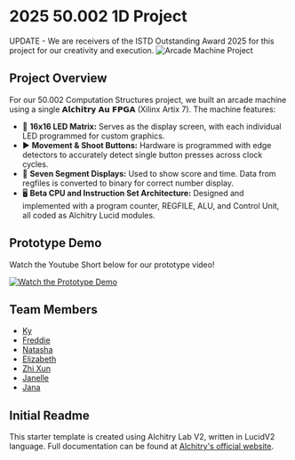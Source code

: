 # 2025 50.002 1D Project

UPDATE - We are receivers of the ISTD Outstanding Award 2025 for this project for our creativity and execution.
![Arcade Machine Project](https://drive.google.com/uc?id=1bPgjYnJbKQIEttYv0AW8WhygEeJFdnh-)

## Project Overview

For our 50.002 Computation Structures project, we built an arcade machine using a single 𝗔𝗹𝗰𝗵𝗶𝘁𝗿𝘆 𝗔𝘂 𝗙𝗣𝗚𝗔 (Xilinx Artix 7). The machine features:

- 🔳 **16x16 LED Matrix:** Serves as the display screen, with each individual LED programmed for custom graphics.
- ▶️ **Movement & Shoot Buttons:** Hardware is programmed with edge detectors to accurately detect single button presses across clock cycles.
- 🔢 **Seven Segment Displays:** Used to show score and time. Data from regfiles is converted to binary for correct number display.
- 🖥️ **Beta CPU and Instruction Set Architecture:** Designed and implemented with a program counter, REGFILE, ALU, and Control Unit, all coded as Alchitry Lucid modules.

## Prototype Demo
Watch the Youtube Short below for our prototype video!

[![Watch the Prototype Demo](https://img.youtube.com/vi/AH0uyNu-OIY/maxresdefault.jpg)](https://youtube.com/shorts/AH0uyNu-OIY?feature=share)

## Team Members

- [Ky](https://github.com/Kydinhvan)
- [Freddie](https://github.com/FredSterz)
- [Natasha](https://github.com/natasha-sutd)
- [Elizabeth](https://github.com/ELIBERP)
- [Zhi Xun](https://github.com/zed-ex)
- [Janelle](https://github.com/janfjxuan)
- [Jana](https://github.com/janaleong)

## Initial Readme
This starter template is created using Alchitry Lab V2, written in LucidV2 language. Full documentation can be found at [Alchitry's official website](https://alchitry.com/tutorials/).
